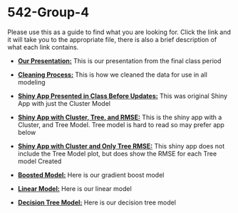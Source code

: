 # 542-Group-4

Please use this as a guide to find what you are looking for. Click the link and it will take you to the appropriate file, there is also a brief description of what each link contains.

- **[Our Presentation:](/542-group-4.pptx)** This is our presentation from the final class period

- **[Cleaning Process:](/data_cleaning.Rmd)** This is how we cleaned the data for use in all modeling

- **[Shiny App Presented in Class Before Updates:](/model_clust.R)** This was original Shiny App with just the Cluster Model

- **[Shiny App with Cluster, Tree, and RMSE:](/Clust-Tree-RMSE-app.R)** This is the shiny app with a Cluster, and Tree Model. Tree model is hard to read so may prefer app below

- **[Shiny App with Cluster and Only Tree RMSE:](/Clust-RMSE-App.R)** This shiny app does not include the Tree Model plot, but does show the RMSE for each Tree model Created

- **[Boosted Model:](/gbmodels.Rmd)** Here is our gradient boost model

- **[Linear Model:](/542Project2.Rmd)** Here is our linear model

- **[Decision Tree Model:](/DataMiningProject.Rmd)** Here is our decision tree model
